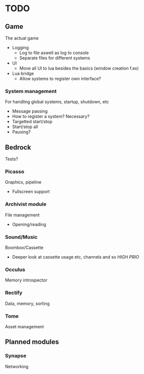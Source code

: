 TODO
===
## Game
The actual game
* Logging
  - Log to file aswell as log to console
  - Separate files for different systems
* UI
  - Move all UI to lua besides the basics (window creation f.ex)
* Lua bridge
  - Allow systems to register own interface?

### System management
For handling global systems, startup, shutdown, etc
* Message passing
* How to register a system? Necessary?
* Targetted start/stop
* Start/stop all
* Pausing?

## Bedrock
Tests?

### Picasso
Graphics, pipeline
* Fullscreen support

### Archivist module
File management
* Opening/reading

### Sound/Music
Boombox/Cassette
* Deeper look at cassette usage etc, channels and so *HIGH PRIO*

### Occulus
Memory introspector

### Rectify
Data, memory, sorting

### Tome
Asset management

## Planned modules

### Synapse
Networking
